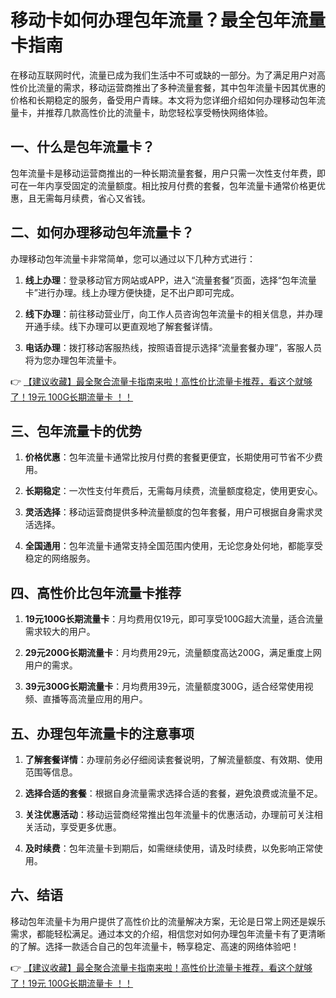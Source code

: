 # 移动卡如何办理包年流量？最全包年流量卡指南

在移动互联网时代，流量已成为我们生活中不可或缺的一部分。为了满足用户对高性价比流量的需求，移动运营商推出了多种流量套餐，其中包年流量卡因其优惠的价格和长期稳定的服务，备受用户青睐。本文将为您详细介绍如何办理移动包年流量卡，并推荐几款高性价比的流量卡，助您轻松享受畅快网络体验。

## 一、什么是包年流量卡？

包年流量卡是移动运营商推出的一种长期流量套餐，用户只需一次性支付年费，即可在一年内享受固定的流量额度。相比按月付费的套餐，包年流量卡通常价格更优惠，且无需每月续费，省心又省钱。

## 二、如何办理移动包年流量卡？

办理移动包年流量卡非常简单，您可以通过以下几种方式进行：

1. **线上办理**：登录移动官方网站或APP，进入“流量套餐”页面，选择“包年流量卡”进行办理。线上办理方便快捷，足不出户即可完成。

2. **线下办理**：前往移动营业厅，向工作人员咨询包年流量卡的相关信息，并办理开通手续。线下办理可以更直观地了解套餐详情。

3. **电话办理**：拨打移动客服热线，按照语音提示选择“流量套餐办理”，客服人员将为您办理包年流量卡。

👉 [【建议收藏】最全聚合流量卡指南来啦！高性价比流量卡推荐，看这个就够了！19元 100G长期流量卡 ！！](https://bit.ly/Liuliangka)

## 三、包年流量卡的优势

1. **价格优惠**：包年流量卡通常比按月付费的套餐更便宜，长期使用可节省不少费用。

2. **长期稳定**：一次性支付年费后，无需每月续费，流量额度稳定，使用更安心。

3. **灵活选择**：移动运营商提供多种流量额度的包年套餐，用户可根据自身需求灵活选择。

4. **全国通用**：包年流量卡通常支持全国范围内使用，无论您身处何地，都能享受稳定的网络服务。

## 四、高性价比包年流量卡推荐

1. **19元100G长期流量卡**：月均费用仅19元，即可享受100G超大流量，适合流量需求较大的用户。

2. **29元200G长期流量卡**：月均费用29元，流量额度高达200G，满足重度上网用户的需求。

3. **39元300G长期流量卡**：月均费用39元，流量额度300G，适合经常使用视频、直播等高流量应用的用户。

## 五、办理包年流量卡的注意事项

1. **了解套餐详情**：办理前务必仔细阅读套餐说明，了解流量额度、有效期、使用范围等信息。

2. **选择合适的套餐**：根据自身流量需求选择合适的套餐，避免浪费或流量不足。

3. **关注优惠活动**：移动运营商经常推出包年流量卡的优惠活动，办理前可关注相关活动，享受更多优惠。

4. **及时续费**：包年流量卡到期后，如需继续使用，请及时续费，以免影响正常使用。

## 六、结语

移动包年流量卡为用户提供了高性价比的流量解决方案，无论是日常上网还是娱乐需求，都能轻松满足。通过本文的介绍，相信您对如何办理包年流量卡有了更清晰的了解。选择一款适合自己的包年流量卡，畅享稳定、高速的网络体验吧！

👉 [【建议收藏】最全聚合流量卡指南来啦！高性价比流量卡推荐，看这个就够了！19元 100G长期流量卡 ！！](https://bit.ly/Liuliangka)